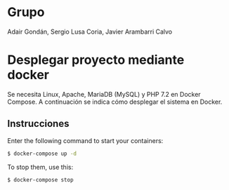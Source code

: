 # Grupo
Adair Gondán, Sergio Lusa Coria, Javier Arambarri Calvo

# Desplegar proyecto mediante docker
Se necesita Linux, Apache, MariaDB (MySQL) y PHP 7.2 en Docker Compose. A continuación se indica cómo desplegar el sistema en Docker.

## Instrucciones

Enter the following command to start your containers:
```bash
$ docker-compose up -d
```

To stop them, use this:
```bash
$ docker-compose stop
```

